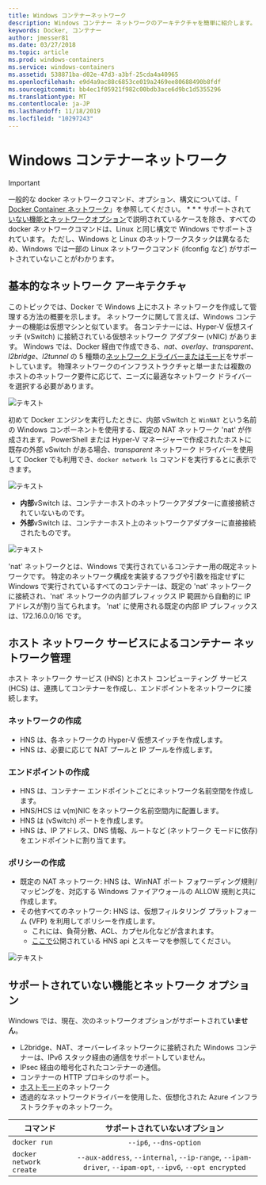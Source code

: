 ```yaml
---
title: Windows コンテナーネットワーク
description: Windows コンテナー ネットワークのアーキテクチャを簡単に紹介します。
keywords: Docker, コンテナー
author: jmesser81
ms.date: 03/27/2018
ms.topic: article
ms.prod: windows-containers
ms.service: windows-containers
ms.assetid: 538871ba-d02e-47d3-a3bf-25cda4a40965
ms.openlocfilehash: e9d4a9ac88c6853ce019a2469ee80688490b8fdf
ms.sourcegitcommit: bb4ec1f05921f982c00bdb3ace6d9bc1d5355296
ms.translationtype: MT
ms.contentlocale: ja-JP
ms.lasthandoff: 11/18/2019
ms.locfileid: "10297243"
---
```

# <a name="windows-container-networking"></a>Windows コンテナーネットワーク

>[!IMPORTANT]
>一般的な docker ネットワークコマンド、オプション、構文については、「 [Docker Container ネットワーク](https://docs.docker.com/engine/userguide/networking/)」を参照してください。 * * * サポートされて[いない機能とネットワークオプション](#unsupported-features-and-network-options)で説明されているケースを除き、すべての docker ネットワークコマンドは、Linux と同じ構文で Windows でサポートされています。 ただし、Windows と Linux のネットワークスタックは異なるため、Windows では一部の Linux ネットワークコマンド (ifconfig など) がサポートされていないことがわかります。

## <a name="basic-networking-architecture"></a>基本的なネットワーク アーキテクチャ

このトピックでは、Docker で Windows 上にホスト ネットワークを作成して管理する方法の概要を示します。 ネットワークに関して言えば、Windows コンテナーの機能は仮想マシンと似ています。 各コンテナーには、Hyper-V 仮想スイッチ (vSwitch) に接続されている仮想ネットワーク アダプター (vNIC) があります。 Windows では、Docker 経由で作成できる、*nat*、*overlay*、*transparent*、*l2bridge*、*l2tunnel* の 5 種類の[ネットワーク ドライバーまたはモード](./network-drivers-topologies.md)をサポートしています。 物理ネットワークのインフラストラクチャと単一または複数のホストのネットワーク要件に応じて、ニーズに最適なネットワーク ドライバーを選択する必要があります。

![テキスト](media/windowsnetworkstack-simple.png)

初めて Docker エンジンを実行したときに、内部 vSwitch と `WinNAT` という名前の Windows コンポーネントを使用する、既定の NAT ネットワーク 'nat' が作成されます。 PowerShell または Hyper-V マネージャーで作成されたホストに既存の外部 vSwitch がある場合、*transparent* ネットワーク ドライバーを使用して Docker でも利用でき、``docker network ls`` コマンドを実行するとに表示できます。  

![テキスト](media/docker-network-ls.png)

- **内部**vSwitch は、コンテナーホストのネットワークアダプターに直接接続されていないものです。
- **外部**vSwitch は、コンテナーホスト上のネットワークアダプターに直接接続されたものです。

![テキスト](media/get-vmswitch.png)

'nat' ネットワークとは、Windows で実行されているコンテナー用の既定ネットワークです。 特定のネットワーク構成を実装するフラグや引数を指定せずに Windows で実行されているすべてのコンテナーは、既定の 'nat' ネットワークに接続され、'nat' ネットワークの内部プレフィックス IP 範囲から自動的に IP アドレスが割り当てられます。 'nat' に使用される既定の内部 IP プレフィックスは、172.16.0.0/16 です。 

## <a name="container-network-management-with-host-network-service"></a>ホスト ネットワーク サービスによるコンテナー ネットワーク管理

ホスト ネットワーク サービス (HNS) とホスト コンピューティング サービス (HCS) は、連携してコンテナーを作成し、エンドポイントをネットワークに接続します。

### <a name="network-creation"></a>ネットワークの作成

- HNS は、各ネットワークの Hyper-V 仮想スイッチを作成します。
- HNS は、必要に応じて NAT プールと IP プールを作成します。

### <a name="endpoint-creation"></a>エンドポイントの作成

- HNS は、コンテナー エンドポイントごとにネットワーク名前空間を作成します。
- HNS/HCS は v(m)NIC をネットワーク名前空間内に配置します。
- HNS は (vSwitch) ポートを作成します。
- HNS は、IP アドレス、DNS 情報、ルートなど (ネットワーク モードに依存) をエンドポイントに割り当てます。

### <a name="policy-creation"></a>ポリシーの作成

- 既定の NAT ネットワーク: HNS は、WinNAT ポート フォワーディング規則/マッピングを、対応する Windows ファイアウォールの ALLOW 規則と共に作成します。
- その他すべてのネットワーク: HNS は、仮想フィルタリング プラットフォーム (VFP) を利用してポリシーを作成します。
    - これには、負荷分散、ACL、カプセル化などが含まれます。
    - [ここで](https://docs.microsoft.com/en-us/windows-server/networking/technologies/hcn/hcn-top)公開されている HNS api とスキーマを参照してください。

![テキスト](media/HNS-Management-Stack.png)

## <a name="unsupported-features-and-network-options"></a>サポートされていない機能とネットワーク オプション

Windows では、現在、次のネットワークオプションがサポートされて**いません**。

- L2bridge、NAT、オーバーレイネットワークに接続された Windows コンテナーは、IPv6 スタック経由の通信をサポートしていません。
- IPsec 経由の暗号化されたコンテナーの通信。
- コンテナーの HTTP プロキシのサポート。
- [ホストモード](https://docs.docker.com/ee/ucp/interlock/config/host-mode-networking/)のネットワーク 
- 透過的なネットワークドライバーを使用した、仮想化された Azure インフラストラクチャのネットワーク。

| コマンド        | サポートされていないオプション   |
|---------------|:--------------------:|
| ``docker run``|   ``--ip6``, ``--dns-option`` |
| ``docker network create``| ``--aux-address``, ``--internal``, ``--ip-range``, ``--ipam-driver``, ``--ipam-opt``, ``--ipv6``, ``--opt encrypted`` |
